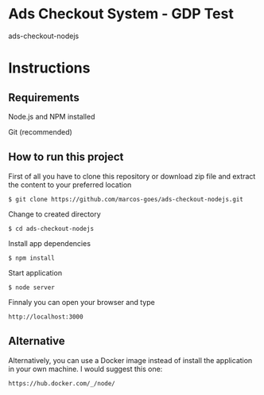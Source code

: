# Ads Checkout System - GDP Test

ads-checkout-nodejs


# Instructions

## Requirements
Node.js and NPM installed

Git (recommended)


## How to run this project

First of all you have to clone this repository or download zip file and extract the content to your preferred location

```console
$ git clone https://github.com/marcos-goes/ads-checkout-nodejs.git
```

Change to created directory

```console
$ cd ads-checkout-nodejs
```

Install app dependencies
```console
$ npm install
```

Start application
```console
$ node server
```

Finnaly you can open your browser and type
```console
http://localhost:3000
```

## Alternative
Alternatively, you can use a Docker image instead of install the application in your own machine. I would suggest this one:
```console
https://hub.docker.com/_/node/
```
